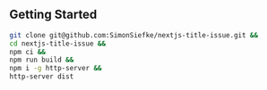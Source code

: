 ## Getting Started

```sh
git clone git@github.com:SimonSiefke/nextjs-title-issue.git &&
cd nextjs-title-issue &&
npm ci &&
npm run build &&
npm i -g http-server &&
http-server dist
```
